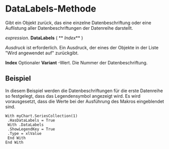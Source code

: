 
# DataLabels-Methode

Gibt ein Objekt zurück, das eine einzelne Datenbeschriftung oder eine Auflistung aller Datenbeschriftungen der Datenreihe darstellt.

 _expression_. **DataLabels** ( ** _Index_** )

 _Ausdruck_ ist erforderlich. Ein Ausdruck, der eines der Objekte in der Liste "Wird angewendet auf" zurückgibt.

 **Index** Optionaler **Variant** -Wert. Die Nummer der Datenbeschriftung.

## Beispiel

In diesem Beispiel werden die Datenbeschriftungen für die erste Datenreihe so festgelegt, dass das Legendensymbol angezeigt wird. Es wird vorausgesetzt, dass die Werte bei der Ausführung des Makros eingeblendet sind.


```
With myChart.SeriesCollection(1) 
 .HasDataLabels = True 
 With .DataLabels 
 .ShowLegendKey = True 
 .Type = xlValue 
 End With 
End With
```

